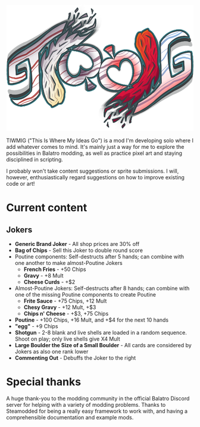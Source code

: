 ![img](https://raw.githubusercontent.com/Oinite12/tiwmig-mod/refs/heads/main/TIWMIG%20Logo.png)

TIWMIG ("This Is Where My Ideas Go") is a mod I'm developing solo where I add whatever comes to mind. It's mainly just a way for me to explore the possibilities in Balatro modding, as well as practice pixel art and staying disciplined in scripting.

I probably won't take content suggestions or sprite submissions. I will, however, enthusiastically regard suggestions on how to improve existing code or art!

# Current content
## Jokers
* **Generic Brand Joker** - All shop prices are 30% off
* **Bag of Chips** - Sell this Joker to double round score
* Poutine components: Self-destructs after 5 hands; can combine with one another to make almost-Poutine Jokers
  * **French Fries** - +50 Chips
  * **Gravy** - +8 Mult
  * **Cheese Curds** - +$2
* Almost-Poutine Jokers: Self-destructs after 8 hands; can combine with one of the missing Poutine components to create Poutine
  * **Frite Sauce** - +75 Chips, +12 Mult
  * **Chesy Gravy** - +12 Mult, +$3
  * **Chips n' Cheese** - +$3, +75 Chips
* **Poutine** - +100 Chips, +16 Mult, and +$4 for the next 10 hands
* **"egg"** - +9 Chips
* **Shotgun** - 2-8 blank and live shells are loaded in a random sequence. Shoot on play; only live shells give X4 Mult
* **Large Boulder the Size of a Small Boulder** - All cards are considered by Jokers as also one rank lower
* **Commenting Out** - Debuffs the Joker to the right

# Special thanks
A huge thank-you to the modding community in the official Balatro Discord server for helping with a variety of modding problems. Thanks to Steamodded for being a really easy framework to work with, and having a comprehensible documentation and example mods.
